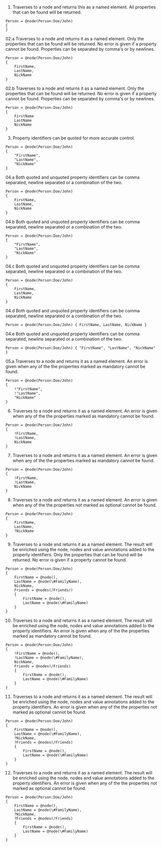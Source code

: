 ﻿01. Traverses to a node and returns this as a named element.
All properties that can be found will be returned.
```gcl
Person = @node(Person:Doe/John)
{
}
```

02.a Traverses to a node and returns it as a named element.
Only the properties that can be found will be returned. No error is given if a property cannot be found.
Properties can be separated by comma's or by newlines.
```gcl
Person = @node(Person:Doe/John)
{
    FirstName,
    LastName,
    NickName
}
```

02.b Traverses to a node and returns it as a named element.
Only the properties that can be found will be returned. No error is given if a property cannot be found.
Properties can be separated by comma's or by newlines.
```gcl
Person = @node(Person:Doe/John)
{
    FirstName
    LastName
    NickName
}
```

03. Property identifiers can be quoted for more accurate control.
```gcl
Person = @node(Person:Doe/John)
{
    "FirstName",
    "LastName",
    "NickName"
}
```

04.a Both quoted and unquoted property identifiers can be comma separated, newline separated or a combination of the two.
```gcl
Person = @node(Person:Doe/John)
{
    FirstName,
    LastName,
    NickName
}
```

04.b Both quoted and unquoted property identifiers can be comma separated, newline separated or a combination of the two.
```gcl
Person = @node(Person:Doe/John)
{
    "FirstName",
    "LastName",
    "NickName"
}
```

04.c Both quoted and unquoted property identifiers can be comma separated, newline separated or a combination of the two.
```gcl
Person = @node(Person:Doe/John)
{
    FirstName,
    LastName,
    NickName
}
```

04.d Both quoted and unquoted property identifiers can be comma separated, newline separated or a combination of the two.
```gcl
Person = @node(Person:Doe/John) { FirstName, LastName, NickName }
```

04.e Both quoted and unquoted property identifiers can be comma separated, newline separated or a combination of the two.
```gcl
Person = @node(Person:Doe/John) { "FirstName", "LastName", "NickName" }
```

05.a Traverses to a node and returns it as a named element.
An error is given when any of the the properties marked as mandatory cannot be found.
```gcl
Person = @node(Person:Doe/John)
{
    !"FirstName",
    !"LastName",
    "NickName"
}
```

06. Traverses to a node and returns it as a named element.
An error is given when any of the the properties marked as mandatory cannot be found.
```gcl
Person = @node(Person:Doe/John)
{
    !FirstName,
    !LastName,
    NickName
}
```

07. Traverses to a node and returns it as a named element.
An error is given when any of the the properties marked as mandatory cannot be found.
```gcl
Person = @node(Person:Doe/John)
{
    !FirstName,
    !LastName,
    NickName
}
```

08. Traverses to a node and returns it as a named element.
An error is given when any of the the properties not marked as optional cannot be found.
```gcl
Person = @node(Person:Doe/John)
{
    FirstName,
    LastName,
    ?NickName
}
```

09. Traverses to a node and returns it as a named element.
The result will be enriched using the node, nodes and value annotations added to the property identifiers.
Only the properties that can be found will be returned. No error is given if a property cannot be found.
```gcl
Person = @node(Person:Doe/John)
{
    FirstName = @node(),
    LastName = @node(\#FamilyName),
    NickName,
    Friends = @nodes(/Friends/)
    {
        FirstName = @node(),
        LastName = @node(\#FamilyName)
    }
}
```

10. Traverses to a node and returns it as a named element.
The result will be enriched using the node, nodes and value annotations added to the property identifiers.
An error is given when any of the the properties marked as mandatory cannot be found.
```gcl
Person = @node(Person:Doe/John)
{
    !FirstName = @node(),
    !LastName = @node(\#FamilyName),
    NickName,
    Friends = @nodes(/Friends)
    {
        FirstName = @node(),
        LastName = @node(\#FamilyName)
    }
}
```

11. Traverses to a node and returns it as a named element.
The result will be enriched using the node, nodes and value annotations added to the property identifiers.
An error is given when any of the the properties not marked as optional cannot be found.
```gcl
Person = @node(Person:Doe/John)
{
    FirstName = @node(),
    LastName = @node(\#FamilyName),
    ?NickName,
    ?Friends = @nodes(/Friends)
    {
        FirstName = @node(),
        LastName = @node(\#FamilyName)
    }
}
```

12. Traverses to a node and returns it as a named element.
The result will be enriched using the node, nodes and value annotations added to the property identifiers.
An error is given when any of the the properties not marked as optional cannot be found.

```gcl
Person = @node(Person:Doe/John)
{
    FirstName = @node(),
    LastName = @node(\#FamilyName),
    ?NickName,
    ?Friends = @nodes(/Friends)
    {
        FirstName = @node(),
        LastName = @node(\#FamilyName)
    }
}
```
